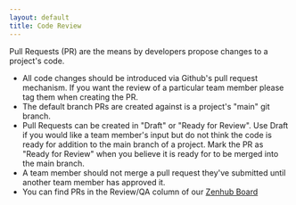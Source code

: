 ```yaml
---
layout: default
title: Code Review
---
```

Pull Requests (PR) are the means by developers propose changes to a project's code.

* All code changes should be introduced via Github's pull request mechanism. If you want the review of a particular team member please tag them when creating the PR.
* The default branch PRs are created against is a project's "main" git branch. 
* Pull Requests can be created in "Draft" or "Ready for Review". Use Draft if you would like a team member's input but do not think the code is ready for addition to the main branch of a project. Mark the PR as "Ready for Review" when you believe it is ready for to be merged into the main branch. 
* A team member should not merge a pull request they've submitted until another team member has approved it. 
* You can find PRs in the Review/QA column of our [Zenhub Board](https://app.zenhub.com/workspaces/feature-work-cycle-board-571691cab409d8d821b873be/board)
